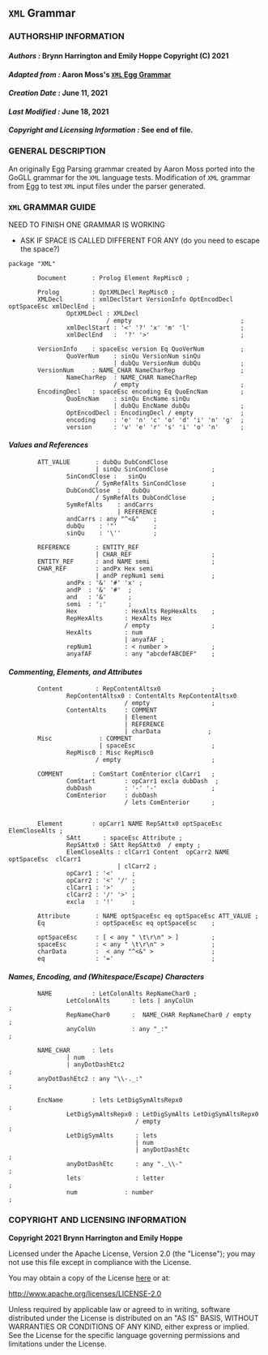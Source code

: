## **`XML` Grammar**
### **AUTHORSHIP INFORMATION**
#### *Authors :* Brynn Harrington and Emily Hoppe Copyright (C) 2021
#### *Adapted from :* Aaron Moss's [`XML` Egg Grammar](https://github.com/bruceiv/egg/blob/deriv/grammars/XML-u.egg)
#### *Creation Date :* June 11, 2021 
#### *Last Modified :* June 18, 2021
#### *Copyright and Licensing Information :* See end of file.

### **GENERAL DESCRIPTION**
An originally Egg Parsing grammar created by Aaron Moss ported into the GoGLL grammar for the `XML` language tests. Modification of `XML` grammar from [Egg](https://github.com/bruceiv/egg/blob/deriv/grammars/XML-u.egg) to test `XML` input files under the parser generated.
### **`XML` GRAMMAR GUIDE**
NEED TO FINISH ONE GRAMMAR IS WORKING 

- ASK IF SPACE IS CALLED DIFFERENT FOR ANY (do you need to escape the space?)

```
package "XML"

        Document       : Prolog Element RepMisc0 ;

        Prolog 	       : OptXMLDecl RepMisc0 ;
        XMLDecl        : xmlDeclStart VersionInfo OptEncodDecl optSpaceEsc xmlDeclEnd ;
                OptXMLDecl : XMLDecl 
                           / empty                              ;
                xmlDeclStart : '<' '?' 'x' 'm' 'l'              ;
                xmlDeclEnd   :  '?' '>'                         ;

        VersionInfo    : spaceEsc version Eq QuoVerNum          ;
                QuoVerNum    : sinQu VersionNum sinQu  
                             | dubQu VersionNum dubQu           ;
        VersionNum     : NAME_CHAR NameCharRep                  ;
                NameCharRep  : NAME_CHAR NameCharRep
                             / empty                            ;
        EncodingDecl   : spaceEsc encoding Eq QuoEncNam         ;
                QuoEncNam    : sinQu EncName sinQu  
                             | dubQu EncName dubQu              ;
                OptEncodDecl : EncodingDecl / empty             ;
                encoding     : 'e' 'n' 'c' 'o' 'd' 'i' 'n' 'g'  ;
                version      : 'v' 'e' 'r' 's' 'i' 'o' 'n'      ;
```
#### ***Values and References***
```
        ATT_VALUE       : dubQu DubCondClose 
                        | sinQu SinCondClose            ;
                SinCondClose :   sinQu
                        / SymRefAlts SinCondClose       ;
                DubCondClose  :   dubQu 
                        / SymRefAlts DubCondClose       ;
                SymRefAlts    : andCarrs
                              | REFERENCE               ;
                andCarrs : any "^<&"    ;
                dubQu    : '"'          ;
                sinQu    : '\''         ;

        REFERENCE       : ENTITY_REF 
                        | CHAR_REF                      ;
        ENTITY_REF      : and NAME semi                 ;
        CHAR_REF        : andPx Hex semi  
                        | andP repNum1 semi             ;
                andPx : '&' '#' 'x' ;
                andP  : '&' '#'  ;
                and   : '&'      ;
                semi  : ';'      ;
                Hex             : HexAlts RepHexAlts    ;
                RepHexAlts      : HexAlts Hex
                                / empty                 ;
                HexAlts         : num
                                | anyafAF ;  
                repNum1         : < number >            ;
                anyafAF         : any "abcdefABCDEF"    ;
```
#### ***Commenting, Elements, and Attributes***
```
        Content         : RepContentAltsx0              ;
                RepContentAltsx0 : ContentAlts RepContentAltsx0
                                / empty                 ;
                ContentAlts     : COMMENT 
                                | Element 
                                | REFERENCE 
                                | charData             ;
        Misc 	         : COMMENT 
                         | spaceEsc                     ; 
                RepMisc0 : Misc RepMisc0 
                        / empty                         ;

        COMMENT        : ComStart ComEnterior clCarr1   ;
                ComStart        : opCarr1 excla dubDash  ;
                dubDash         : '-' '-'               ;
                ComEnterior     : dubDash 
                                / lets ComEnterior      ;


        Element        : opCarr1 NAME RepSAttx0 optSpaceEsc  ElemCloseAlts ;
                SAtt      : spaceEsc Attribute ;
                RepSAttx0 : SAtt RepSAttx0  / empty ;
                ElemCloseAlts : clCarr1 Content  opCarr2 NAME optSpaceEsc  clCarr1 
                              | clCarr2 ;
                opCarr1 : '<'     ;
                opCarr2 : '<' '/' ;
                clCarr1 : '>'     ;
                clCarr2 : '/' '>' ;
                excla   : '!'     ;

        Attribute       : NAME optSpaceEsc eq optSpaceEsc ATT_VALUE ;
        Eq              : optSpaceEsc eq optSpaceEsc    ;

        optSpaceEsc     : [ < any " \t\r\n" > ]         ;
        spaceEsc        : < any " \t\r\n" >             ;
        charData        :  < any "^<&" >                ;
        eq              : '='                           ;
```
#### ***Names, Encoding, and (Whitespace/Escape) Characters***
```
        NAME           : LetColonAlts RepNameChar0 ;
                LetColonAlts      : lets | anyColUn                     ;
                RepNameChar0      :  NAME_CHAR RepNameChar0 / empty     ;
                anyColUn          : any "_:"                            ; 

        NAME_CHAR      : lets 
                | num
                | anyDotDashEtc2                                        ;
        anyDotDashEtc2 : any "\\-._:"                                   ;

        EncName        : lets LetDigSymAltsRepx0                        ;
                LetDigSymAltsRepx0 : LetDigSymAlts LetDigSymAltsRepx0
                                   / empty                              ;
                LetDigSymAlts      : lets 
                                   | num
                                   | anyDotDashEtc                      ;
                anyDotDashEtc      : any "._\\-"                        ;
                lets               : letter                             ;
                num             : number                                ;

```

### **COPYRIGHT AND LICENSING INFORMATION**
**Copyright 2021 Brynn Harrington and Emily Hoppe**

Licensed under the Apache License, Version 2.0 (the "License"); you may not use this file except in compliance with the License.

You may obtain a copy of the License [here](http://www.apache.org/licenses/LICENSE-2.0) or at:

http://www.apache.org/licenses/LICENSE-2.0

Unless required by applicable law or agreed to in writing, software distributed under the License is distributed on an "AS IS" BASIS, WITHOUT WARRANTIES OR CONDITIONS OF ANY KIND, either express or implied. See the License for the specific language governing permissions and limitations under the License.
